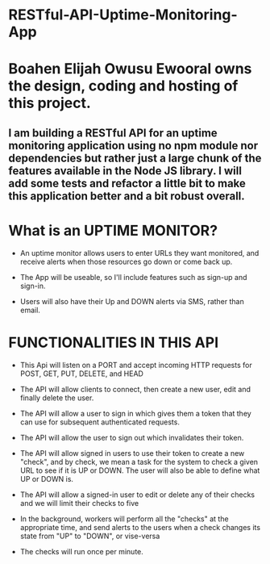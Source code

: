 # RESTful-API-Uptime-Monitoring-App


# Boahen Elijah Owusu Ewooral owns the design, coding and hosting of this project.

## I am building a RESTful API for an uptime monitoring application using no npm module nor dependencies but rather just a large chunk of the features available in the Node JS library. I will add some tests and refactor a little bit to make this application better and a bit robust overall.

# What is an UPTIME MONITOR?

* An uptime monitor allows users to enter URLs they want monitored, and receive alerts when those resources go down or come back up. 

* The App will be useable, so I'll include features such as sign-up and sign-in.

* Users will also have their Up and DOWN alerts via SMS, rather than email. 


# FUNCTIONALITIES IN THIS API

* This Api will listen on a PORT and accept incoming HTTP requests for POST, GET, PUT, DELETE, and HEAD 

* The API will allow clients to connect, then create a new user, edit and finally delete the user.

* The API will allow a user to sign in which gives them a token that they can use for subsequent authenticated requests.

* The API will allow the user to sign out which invalidates their token.

* The API will allow signed in users to use their token to create a new "check", and by check, we mean a task for the system to check a given URL to see if it is UP or DOWN. The user will also be able to define what UP or DOWN is. 

* The API will allow a signed-in user to edit or delete any of their checks and we will limit their checks to five 

* In the background, workers will perform all the "checks" at the appropriate time, and send alerts to the users when a check changes its state from "UP" to "DOWN", or vise-versa

* The checks will run once per minute.